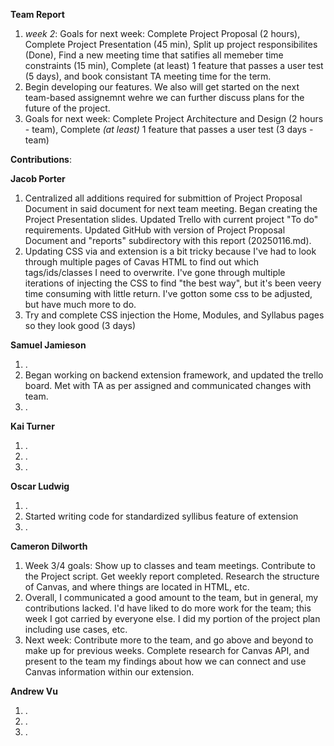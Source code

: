 **Team Report**
  1. *week 2*: Goals for next week: Complete Project Proposal (2 hours), Complete Project Presentation (45 min), Split up project responsibilites (Done), Find a new meeting time that satifies all memeber time constraints (15 min), Complete (at least) 1 feature that passes a user test (5 days), and book consistant TA meeting time for the term.
  2. Begin developing our features. We also will get started on the next team-based assignemnt wehre we can further discuss plans for the future of the project.
  3. Goals for next week: Complete Project Architecture and Design (2 hours - team), Complete *(at least)* 1 feature that passes a user test (3 days - team)

**Contributions**:

  **Jacob Porter**
  1. Centralized all additions required for submittion of Project Proposal Document in said document for next team meeting. Began creating the Project Presentation slides. Updated Trello with current project "To do" requirements. Updated GitHub with version of Project Proposal Document and "reports" subdirectory with this report (20250116.md).
  2. Updating CSS via and extension is a bit tricky because I've had to look through multiple pages of Cavas HTML to find out which tags/ids/classes I need to overwrite. I've gone through multiple iterations of injecting the CSS to find "the best way", but it's been veery time consuming with little return. I've gotton some css to be adjusted, but have much more to do.
  3. Try and complete CSS injection the Home, Modules, and Syllabus pages so they look good (3 days)
    
  **Samuel Jamieson**
1. .
2. Began working on backend extension framework, and updated the trello board. Met with TA as per assigned and communicated changes with team.
3. .
   
    
 **Kai Turner**
1. .
2. .
3. .
  
  **Oscar Ludwig** 
1. .
2. Started writing code for standardized syllibus feature of extension
3. . 

  **Cameron Dilworth**
1. Week 3/4 goals: Show up to classes and team meetings. Contribute to the Project script. Get weekly report completed. Research the structure of Canvas, and where things are located in HTML, etc.
2. Overall, I communicated a good amount to the team, but in general, my contributions lacked. I'd have liked to do more work for the team; this week I got carried by everyone else. I did my portion of the project plan including use cases, etc.
3. Next week: Contribute more to the team, and go above and beyond to make up for previous weeks. Complete research for Canvas API, and present to the team my findings about how we can connect and use Canvas information within our extension.

  **Andrew Vu**
1. .
2. .
3. .

